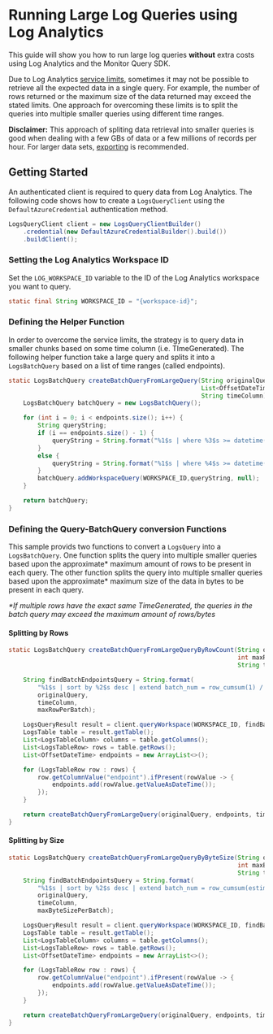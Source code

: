 # Running Large Log Queries using Log Analytics

This guide will show you how to run large log queries **without** extra costs using Log Analytics and the Monitor Query SDK.

Due to Log Analytics [service limits](https://learn.microsoft.com/en-us/azure/azure-monitor/service-limits#la-query-api), sometimes it may
not be possible to retrieve all the expected data in a single query. For example, the number of rows returned or the maximum size of the
data returned may exceed the stated limits. One approach for overcoming these limits is to split the queries into multiple smaller queries
using different time ranges.

**Disclaimer:** This approach of spliting data retrieval into smaller queries is good when dealing with a few GBs of data or a few millions
of records per hour. For larger data sets, 
[exporting](https://learn.microsoft.com/en-us/azure/azure-monitor/logs/logs-data-export?tabs=portal) is recommended.

## Getting Started

An authenticated client is required to query data from Log Analytics. The following code shows how to create a `LogsQueryClient` using the
`DefaultAzureCredential` authentication method.

```java com.azure.monitor.query.LargeQuerySample-createLogsQueryClient
LogsQueryClient client = new LogsQueryClientBuilder()
    .credential(new DefaultAzureCredentialBuilder().build())
    .buildClient();
```

### Setting the Log Analytics Workspace ID

Set the `LOG_WORKSPACE_ID` variable to the ID of the Log Analytics workspace you want to query.

```java com.azure.monitor.query.LargeQuerySample-setWorkspaceId
static final String WORKSPACE_ID = "{workspace-id}";
```

### Defining the Helper Function

In order to overcome the service limits, the strategy is to query data in smaller chunks based on some time column (i.e. TImeGenerated). The
following helper function take a large query and splits it into a `LogsBatchQuery` based on a list of time ranges (called endpoints).

```java com.azure.monitor.query.LargeQuerySample-createBatchQueryFromLargeQuery
static LogsBatchQuery createBatchQueryFromLargeQuery(String originalQuery,
                                                     List<OffsetDateTime> endpoints,
                                                     String timeColumn) {
    LogsBatchQuery batchQuery = new LogsBatchQuery();

    for (int i = 0; i < endpoints.size(); i++) {
        String queryString;
        if (i == endpoints.size() - 1) {
            queryString = String.format("%1$s | where %3$s >= datetime('%2$s')", originalQuery, endpoints.get(i), timeColumn);
        }
        else {
            queryString = String.format("%1$s | where %4$s >= datetime('%2$s') and %4$s < datetime('%3$s')", originalQuery, endpoints.get(i), endpoints.get(i + 1), timeColumn);
        }
        batchQuery.addWorkspaceQuery(WORKSPACE_ID,queryString, null);
    }

    return batchQuery;
}
```

### Defining the Query-BatchQuery conversion Functions

This sample provids two functions to convert a `LogsQuery` into a `LogsBatchQuery`. One function splits the query into multiple smaller queries
based upon the approximate* maximum amount of rows to be present in each query. The other function splits the query into multiple smaller queries based upon
the approximate* maximum size of the data in bytes to be present in each query.

_*If multiple rows have the exact same TimeGenerated, the queries in the batch query may exceed the maximum amount of rows/bytes_

#### Splitting by Rows

```java com.azure.monitor.query.LargeQuerySample-createBatchQueryFromLargeQueryByRows
static LogsBatchQuery createBatchQueryFromLargeQueryByRowCount(String originalQuery,
                                                               int maxRowPerBatch,
                                                               String timeColumn) {

    String findBatchEndpointsQuery = String.format(
        "%1$s | sort by %2$s desc | extend batch_num = row_cumsum(1) / %3$s | summarize endpoint=min(%2$s) by batch_num | sort by batch_num desc | project endpoint",
        originalQuery,
        timeColumn,
        maxRowPerBatch);

    LogsQueryResult result = client.queryWorkspace(WORKSPACE_ID, findBatchEndpointsQuery, QueryTimeInterval.ALL);
    LogsTable table = result.getTable();
    List<LogsTableColumn> columns = table.getColumns();
    List<LogsTableRow> rows = table.getRows();
    List<OffsetDateTime> endpoints = new ArrayList<>();

    for (LogsTableRow row : rows) {
        row.getColumnValue("endpoint").ifPresent(rowValue -> {
            endpoints.add(rowValue.getValueAsDateTime());
        });
    }

    return createBatchQueryFromLargeQuery(originalQuery, endpoints, timeColumn);
}
```

#### Splitting by Size

```java com.azure.monitor.query.LargeQuerySample-createBatchQueryFromLargeQueryBySize
static LogsBatchQuery createBatchQueryFromLargeQueryByByteSize(String originalQuery,
                                                               int maxByteSizePerBatch,
                                                               String timeColumn) {
    String findBatchEndpointsQuery = String.format(
        "%1$s | sort by %2$s desc | extend batch_num = row_cumsum(estimate_data_size(*)) / %3$s | summarize endpoint=min(%2$s) by batch_num | sort by batch_num desc | project endpoint",
        originalQuery,
        timeColumn,
        maxByteSizePerBatch);

    LogsQueryResult result = client.queryWorkspace(WORKSPACE_ID, findBatchEndpointsQuery, QueryTimeInterval.ALL);
    LogsTable table = result.getTable();
    List<LogsTableColumn> columns = table.getColumns();
    List<LogsTableRow> rows = table.getRows();
    List<OffsetDateTime> endpoints = new ArrayList<>();

    for (LogsTableRow row : rows) {
        row.getColumnValue("endpoint").ifPresent(rowValue -> {
            endpoints.add(rowValue.getValueAsDateTime());
        });
    }

    return createBatchQueryFromLargeQuery(originalQuery, endpoints, timeColumn);
}
```

